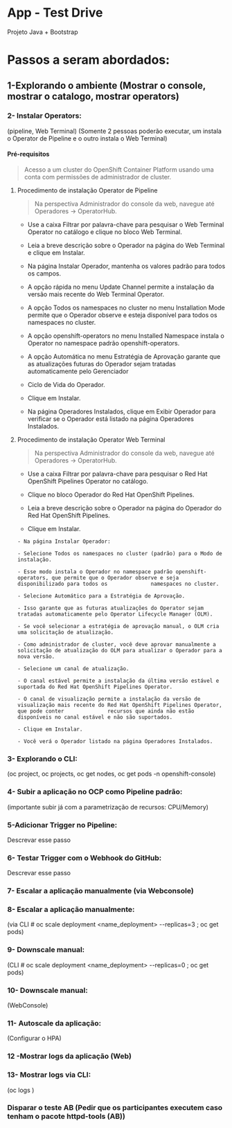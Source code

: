 # App - Test Drive
Projeto Java + Bootstrap 

# Passos a seram abordados:

## 1-Explorando o ambiente (Mostrar o console, mostrar o catalogo, mostrar operators)

### 2- Instalar Operators: 
(pipeline, Web Terminal) (Somente 2 pessoas poderão executar, um instala o Operator de Pipeline e o outro instala o Web Terminal)

#### Pré-requisitos

> Acesso a um cluster do OpenShift Container Platform usando uma conta com permissões de administrador de cluster.

1. Procedimento de instalação Operator de Pipeline

      > Na perspectiva Administrador do console da web, navegue até Operadores → OperatorHub.

      - Use a caixa Filtrar por palavra-chave para pesquisar o Web Terminal Operator no catálogo e clique no bloco Web Terminal.

      - Leia a breve descrição sobre o Operador na página do Web Terminal e clique em Instalar.

      - Na página Instalar Operador, mantenha os valores padrão para todos os campos.

      - A opção rápida no menu Update Channel permite a instalação da versão mais recente do Web Terminal Operator.

      - A opção Todos os namespaces no cluster no menu Installation Mode permite que o Operador observe e esteja disponível para todos os namespaces no           cluster.

      - A opção openshift-operators no menu Installed Namespace instala o Operator no namespace padrão openshift-operators.

      - A opção Automática no menu Estratégia de Aprovação garante que as atualizações futuras do Operador sejam tratadas automaticamente pelo Gerenciador
      
      - Ciclo de Vida do Operador.

      - Clique em Instalar.

      - Na página Operadores Instalados, clique em Exibir Operador para verificar se o Operador está listado na página Operadores Instalados.


2. Procedimento de instalação Operator Web Terminal

      > Na perspectiva Administrador do console da web, navegue até Operadores → OperatorHub.

      - Use a caixa Filtrar por palavra-chave para pesquisar o Red Hat OpenShift Pipelines Operator no catálogo. 

      - Clique no bloco Operador do Red Hat OpenShift Pipelines.

      - Leia a breve descrição sobre o Operador na página do Operador do Red Hat OpenShift Pipelines. 

      - Clique em Instalar.
      
       - Na página Instalar Operador:

       - Selecione Todos os namespaces no cluster (padrão) para o Modo de instalação. 

       - Esse modo instala o Operador no namespace padrão openshift-operators, que permite que o Operador observe e seja disponibilizado para todos os              namespaces no cluster.

       - Selecione Automático para a Estratégia de Aprovação.

       - Isso garante que as futuras atualizações do Operator sejam tratadas automaticamente pelo Operator Lifecycle Manager (OLM).

       - Se você selecionar a estratégia de aprovação manual, o OLM cria uma solicitação de atualização.

       - Como administrador de cluster, você deve aprovar manualmente a solicitação de atualização do OLM para atualizar o Operador para a nova versão.

       - Selecione um canal de atualização.

       - O canal estável permite a instalação da última versão estável e suportada do Red Hat OpenShift Pipelines Operator.

       - O canal de visualização permite a instalação da versão de visualização mais recente do Red Hat OpenShift Pipelines Operator, que pode conter              recursos que ainda não estão disponíveis no canal estável e não são suportados.

       - Clique em Instalar. 

       - Você verá o Operador listado na página Operadores Instalados.
       

### 3- Explorando o CLI:
(oc project, oc projects, oc get nodes, oc get pods -n openshift-console)

### 4- Subir a aplicação no OCP como Pipeline padrão:
(importante subir já com a parametrização de recursos: CPU/Memory)

### 5-Adicionar Trigger no Pipeline:
Descrevar esse passo

### 6- Testar Trigger com o Webhook do GitHub:
Descrevar esse passo

### 7- Escalar a aplicação manualmente (via Webconsole)

### 8- Escalar a aplicação manualmente:
(via CLI # oc scale deployment <name_deployment> --replicas=3 ; oc get pods)

### 9- Downscale manual:
(CLI # oc scale deployment <name_deployment> --replicas=0 ; oc get pods)

### 10- Downscale manual:
(WebConsole)

### 11- Autoscale da aplicação:
(Configurar o HPA)

### 12 -Mostrar logs da aplicação (Web)

### 13- Mostrar logs via CLI:
(oc logs <pod>)
  
### Disparar o teste AB (Pedir que os participantes executem caso tenham o pacote httpd-tools (AB))
